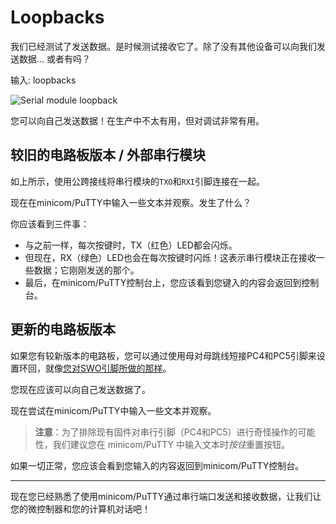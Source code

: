 # Loopbacks

我们已经测试了发送数据。是时候测试接收它了。除了没有其他设备可以向我们发送数据... 或者有吗？

输入: loopbacks

<p>
<img title="Serial module loopback" src="../assets/serial-loopback.png">
</p>

您可以向自己发送数据！在生产中不太有用，但对调试非常有用。

## 较旧的电路板版本 / 外部串行模块

如上所示，使用公跨接线将串行模块的`TXO`和`RXI`引脚连接在一起。

现在在minicom/PuTTY中输入一些文本并观察。发生了什么？

你应该看到三件事：

- 与之前一样，每次按键时，TX（红色）LED都会闪烁。
- 但现在，RX（绿色）LED也会在每次按键时闪烁！这表示串行模块正在接收一些数据；它刚刚发送的那个。
- 最后，在minicom/PuTTY控制台上，您应该看到您键入的内容会返回到控制台。

## 更新的电路板版本

如果您有较新版本的电路板，您可以通过使用母对母跳线短接PC4和PC5引脚来设置环回，就像[您对SWO引脚所做的那样](../06-hello-world/index.html)。

您现在应该可以向自己发送数据了。

现在尝试在minicom/PuTTY中输入一些文本并观察。

> **注意**：为了排除现有固件对串行引脚（PC4和PC5）进行奇怪操作的可能性，我们建议您在
> minicom/PuTTY 中输入文本时*按住*重置按钮。

如果一切正常，您应该会看到您输入的内容返回到minicom/PuTTY控制台。

---

现在您已经熟悉了使用minicom/PuTTY通过串行端口发送和接收数据，让我们让您的微控制器和您的计算机对话吧！
